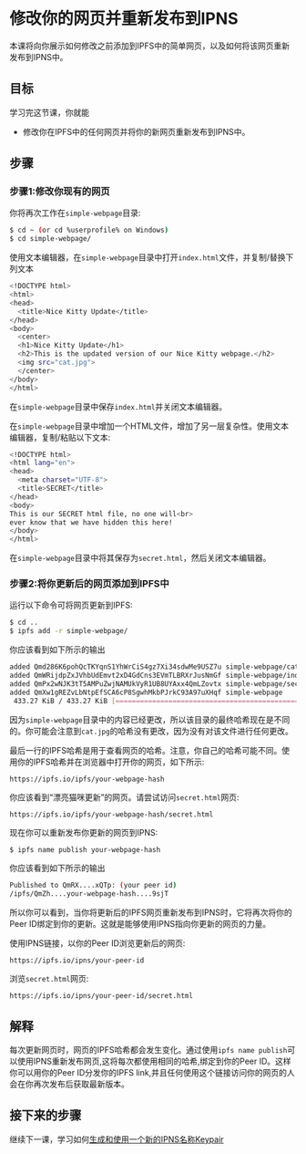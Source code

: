 # 修改你的网页并重新发布到IPNS

本课将向你展示如何修改之前添加到IPFS中的简单网页，以及如何将该网页重新发布到IPNS中。

## 目标

学习完这节课，你就能

* 修改你在IPFS中的任何网页并将你的新网页重新发布到IPNS中。

## 步骤

### 步骤1:修改你现有的网页

你将再次工作在`simple-webpage`目录:

```bash
$ cd ~ (or cd %userprofile% on Windows)
$ cd simple-webpage/
```

使用文本编辑器，在`simple-webpage`目录中打开`index.html`文件，并复制/替换下列文本

```bash
<!DOCTYPE html>
<html>
<head>
  <title>Nice Kitty Update</title>
</head>
<body>
  <center>
  <h1>Nice Kitty Update</h1>
  <h2>This is the updated version of our Nice Kitty webpage.</h2>
  <img src="cat.jpg">
  </center>
</body>
</html>
```

在`simple-webpage`目录中保存`index.html`并关闭文本编辑器。

在`simple-webpage`目录中增加一个HTML文件，增加了另一层复杂性。使用文本编辑器，复制/粘贴以下文本:

```bash
<!DOCTYPE html>
<html lang="en">
<head>
  <meta charset="UTF-8">
  <title>SECRET</title>
</head>
<body>
This is our SECRET html file, no one will<br>
ever know that we have hidden this here!
</body>
</html>
```

在`simple-webpage`目录中将其保存为`secret.html`，然后关闭文本编辑器。

### 步骤2:将你更新后的网页添加到IPFS中

运行以下命令可将网页更新到IPFS:

```bash
$ cd ..
$ ipfs add -r simple-webpage/
```

你应该看到如下所示的输出

```bash
added Qmd286K6pohQcTKYqnS1YhWrCiS4gz7Xi34sdwMe9USZ7u simple-webpage/cat.jpg
added QmWRijdpZxJVhbUdEmvt2xD4GdCns3EVmTLBRXrJusNmGf simple-webpage/index.html
added QmPx2wNJK3tT5AMPuZwjNAMUkVyR1UB8UYAxx4QmLZovtx simple-webpage/secret.html
added QmXw1gREZvLbNtpEfSCA6cP8SgwhMkbPJrkC93A97uXHqf simple-webpage
 433.27 KiB / 433.27 KiB [=============================================] 100.00%
```

因为`simple-webpage`目录中的内容已经更改，所以该目录的最终哈希现在是不同的。你可能会注意到`cat.jpg`的哈希没有更改，因为没有对该文件进行任何更改。

最后一行的IPFS哈希是用于查看网页的哈希。注意，你自己的哈希可能不同。使用你的IPFS哈希并在浏览器中打开你的网页，如下所示:

`https://ipfs.io/ipfs/your-webpage-hash`

你应该看到“漂亮猫咪更新”的网页。请尝试访问`secret.html`网页:

`https://ipfs.io/ipfs/your-webpage-hash/secret.html`

现在你可以重新发布你更新的网页到IPNS:

```bash
$ ipfs name publish your-webpage-hash
```

你应该看到如下所示的输出

```bash
Published to QmRX....xQTp: (your peer id)
/ipfs/QmZh....your-webpage-hash....9sjT
```

所以你可以看到，当你将更新后的IPFS网页重新发布到IPNS时，它将再次将你的Peer ID绑定到你的更新。这就是能够使用IPNS指向你更新的网页的力量。

使用IPNS链接，以你的Peer ID浏览更新后的网页:

`https://ipfs.io/ipns/your-peer-id`

浏览`secret.html`网页:

`https://ipfs.io/ipns/your-peer-id/secret.html`

## 解释

每次更新网页时，网页的IPFS哈希都会发生变化。通过使用`ipfs name publish`可以使用IPNS重新发布网页,这将每次都使用相同的哈希,绑定到你的Peer ID。这样你可以用你的Peer ID分发你的IPFS link,并且任何使用这个链接访问你的网页的人会在你再次发布后获取最新版本。

## 接下来的步骤

继续下一课，学习如何[生成和使用一个新的IPNS名称Keypair](generate-keypair.md)

